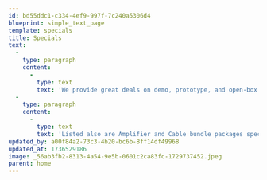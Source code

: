 ```yaml
---
id: bd55ddc1-c334-4ef9-997f-7c240a5306d4
blueprint: simple_text_page
template: specials
title: Specials
text:
  -
    type: paragraph
    content:
      -
        type: text
        text: 'We provide great deals on demo, prototype, and open-box items from time to time. '
  -
    type: paragraph
    content:
      -
        type: text
        text: 'Listed also are Amplifier and Cable bundle packages special pricing!'
updated_by: a00f84a2-73c3-4b20-bc6b-8ff14df49968
updated_at: 1736529186
image: _56ab3fb2-8313-4a54-9e5b-0601c2ca83fc-1729737452.jpeg
parent: home
---
```

